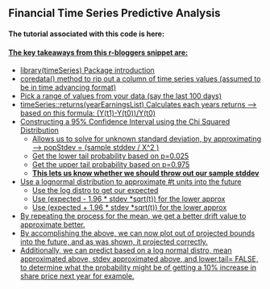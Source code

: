 <h2> Financial Time Series Predictive Analysis </h2>

<h4>The tutorial associated with this code is here: <a href="https://www.r-bloggers.com/financial-time-series-forecasting-an-easy-approach/"></h4>

<h4>The key takeaways from this r-bloggers snippet are:</h4>

<ul> 
<li>library(timeSeries) Package introduction</li>
<li>coredata() method to rip out a column of time series values (assumed to be in time advancing format)</li>
<li>Pick a range of values from your data (say the last 100 days)</li>
<li>timeSeries::returns(yearEarningsList) Calculates each years returns --> based on this formula: (Y(t1)-Y(t0))/Y(t0)</li>
<li>Constructing a 95% Confidence Interval using the Chi Squared Distribution
    <ul> 
    <li>Allows us to solve for unknown standard deviation, by approximating --> popStdev = (sample stddev / X^2 )</li>
    <li>Get the lower tail probability based on p=0.025</li>
    <li>Get the upper tail probability based on p=0.975</li>
    <li><strong>This lets us know whether we should throw out our sample stddev</strong></li>
    </ul>
</li>
<li>Use a lognormal distribution to approximate #t units into the future
    <ul> 
    <li> Use the log distro to get our expected</li>
    <li> Use (expected - 1.96 * stdev *sqrt(t)) for the lower approx</li>
     <li> Use (expected + 1.96 * stdev *sqrt(t)) for the lower approx</li>
    </ul>
</li>

<li> By repeating the process for the mean, we get a better drift value to approximate better.</li>

<li> By accomplishing the above, we can now plot out of projected bounds into the future, and as was shown, it projected correctly.</li>

<li> Additionally, we can predict based on a log normal distro, mean approximated above, stdev approximated above, and lower.tail= FALSE, 
to determine what the probability might be of getting a 10% increase in share price next year for example.</li>

</ul>
